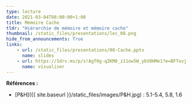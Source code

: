 ```yaml
---
type: lecture
date: 2021-03-04T08:00:00+1:00
title: Mémoire Cache
tldr: "Hiérarchie de mémoire et mémoire cache"
thumbnail: /static_files/presentations/lec_08.png
hide_from_announcements: True
links:
    - url: /static_files/presentations/08-Cache.pptx
      name: slides
    - url: https://1drv.ms/p/s!Agf0g-qZKM8_z11ow5W_ybVOHMe1?e=BFTovj
      name: visualiser
---
```

**Références :**
- [P&H]({{ site.baseurl }}/static_files/images/P&H.jpg) : 5.1-5.4, 5.8, 1.6
